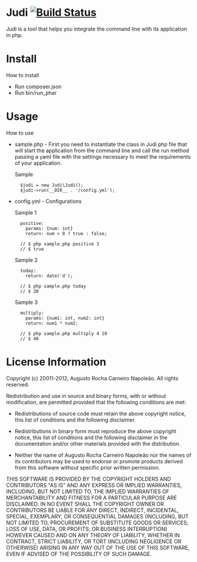 Judi [![Build Status](https://secure.travis-ci.org/augustorcn/Judi.png)](http://travis-ci.org/augustorcn/Judi)
===================

Judi is a tool that helps you integrate the command line with its application in php.

Install
===================
How to install

* Run composer.json
* Run bin/run_phar

Usage
===================
How to use

* sample.php - First you need to instantiate the class in Judi php file that will start the application from the command line and call the run method passing a yaml file with the settings necessary to meet the requirements of your application.

    Sample

        $judi = new Judi\Judi();
        $judi->run(__DIR__ . '/config.yml');

* config.yml - Configurations

    Sample 1

        positive:
          params: {num: int}
          return: num > 0 ? true : false;

        // $ php sample.php positive 3
        // $ true

    Sample 2

        today:
          return: date('d');

        // $ php sample.php today
        // $ 20

    Sample 3

        multiply:
          params: {num1: int, num2: int}
          return: num1 * num2;

        // $ php sample.php multiply 4 10
        // $ 40

License Information
===================

Copyright (c) 20011-2012, Augusto Rocha Carneiro Napoleão.
All rights reserved.

Redistribution and use in source and binary forms, with or without modification,
are permitted provided that the following conditions are met:

* Redistributions of source code must retain the above copyright notice,
  this list of conditions and the following disclaimer.

* Redistributions in binary form must reproduce the above copyright notice,
  this list of conditions and the following disclaimer in the documentation
  and/or other materials provided with the distribution.

* Neither the name of Augusto Rocha Carneiro Napoleão nor the names of its
  contributors may be used to endorse or promote products derived from this
  software without specific prior written permission.

THIS SOFTWARE IS PROVIDED BY THE COPYRIGHT HOLDERS AND CONTRIBUTORS "AS IS" AND
ANY EXPRESS OR IMPLIED WARRANTIES, INCLUDING, BUT NOT LIMITED TO, THE IMPLIED
WARRANTIES OF MERCHANTABILITY AND FITNESS FOR A PARTICULAR PURPOSE ARE
DISCLAIMED. IN NO EVENT SHALL THE COPYRIGHT OWNER OR CONTRIBUTORS BE LIABLE FOR
ANY DIRECT, INDIRECT, INCIDENTAL, SPECIAL, EXEMPLARY, OR CONSEQUENTIAL DAMAGES
(INCLUDING, BUT NOT LIMITED TO, PROCUREMENT OF SUBSTITUTE GOODS OR SERVICES;
LOSS OF USE, DATA, OR PROFITS; OR BUSINESS INTERRUPTION) HOWEVER CAUSED AND ON
ANY THEORY OF LIABILITY, WHETHER IN CONTRACT, STRICT LIABILITY, OR TORT
(INCLUDING NEGLIGENCE OR OTHERWISE) ARISING IN ANY WAY OUT OF THE USE OF THIS
SOFTWARE, EVEN IF ADVISED OF THE POSSIBILITY OF SUCH DAMAGE.

